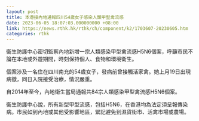 ```yaml
---
layout: post
title: 本港接內地通報四川54歲女子感染人類甲型禽流感
date: 2023-06-05 18:07:03.000000000 +08:00
link: https://news.rthk.hk/rthk/ch/component/k2/1703607-20230605.htm
categories: rthk
---
```


衞生防護中心密切監察內地新增一宗人類感染甲型禽流感H5N6個案，呼籲市民不論在本地或外遊期間，時刻保持個人、食物和環境衛生。

個案涉及一名住在四川南充的54歲女子，發病前曾接觸活家禽。她上月19日出現病徵，同日入院接受治療，情況嚴重。

自2014年至今，內地衞生當局通報共84宗人類感染甲型禽流感H5N6個案。

衞生防護中心說，所有新型甲型流感，包括H5N6，在香港均為法定須呈報傳染病。市民如到內地或其他受影響地區，緊記避免到濕貨街市、活禽市場或農場。
